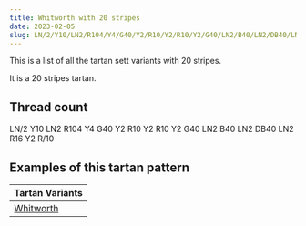 ```yaml
---
title: Whitworth with 20 stripes
date: 2023-02-05
slug: LN/2/Y10/LN2/R104/Y4/G40/Y2/R10/Y2/R10/Y2/G40/LN2/B40/LN2/DB40/LN2/R16/Y2/R/10
---
```

This is a list of all the tartan sett variants with 20 stripes.

It is a 20 stripes tartan.


## Thread count
LN/2 Y10 LN2 R104 Y4 G40 Y2 R10 Y2 R10 Y2 G40 LN2 B40 LN2 DB40 LN2 R16 Y2 R/10

## Examples of this tartan pattern

| Tartan Variants |
|---------------|
| [Whitworth](/variants/ln/2/y10/ln2/r104/y4/g40/y2/r10/y2/r10/y2/g40/ln2/b40/ln2/db40/ln2/r16/y2/r/10-b8080d0-db000050-g008000-lne0e0e0-rc00000-yf0c000)||
